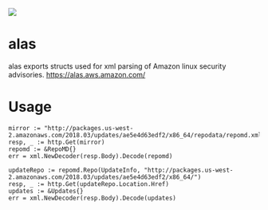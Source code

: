 [![](https://godoc.org/github.com/nathany/looper?status.svg)](https://godoc.org/github.com/quay/alas)
# alas

alas exports structs used for xml parsing of Amazon linux security advisories.
https://alas.aws.amazon.com/

# Usage

```
mirror := "http://packages.us-west-2.amazonaws.com/2018.03/updates/ae5e4d63edf2/x86_64/repodata/repomd.xml"
resp, _ := http.Get(mirror)
repomd := &RepoMD{}
err = xml.NewDecoder(resp.Body).Decode(repomd)
```

```
updateRepo := repomd.Repo(UpdateInfo, "http://packages.us-west-2.amazonaws.com/2018.03/updates/ae5e4d63edf2/x86_64/")
resp, _ := http.Get(updateRepo.Location.Href)
updates := &Updates{}
err = xml.NewDecoder(resp.Body).Decode(updates)
```
